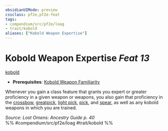 ```yaml
---
obsidianUIMode: preview
cssclass: pf2e,pf2e-feat
tags:
- compendium/src/pf2e/loag
- trait/kobold
aliases: ["Kobold Weapon Expertise"]
---
```

# Kobold Weapon Expertise  *Feat 13*  
[kobold](rules/traits/kobold-b1.md "Kobold Ancestry & Heritage Trait")  

- **Prerequisites**: [Kobold Weapon Familiarity](compendium/feats/kobold-weapon-familiarity-loag.md)

Whenever you gain a class feature that grants you expert or greater proficiency in a given weapon or weapons, you also gain that proficiency in the [crossbow](compendium/equipment/items/crossbow.md), [greatpick](compendium/equipment/items/greatpick.md), [light pick](compendium/equipment/items/light-pick.md), [pick](compendium/equipment/items/pick.md), and [spear](compendium/equipment/items/spear.md), as well as any kobold weapons in which you are trained.

*Source: Lost Omens: Ancestry Guide p. 40*  
%% #compendium/src/pf2e/loag #trait/kobold %%